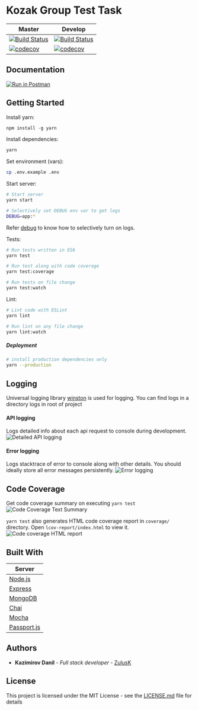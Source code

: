 # Kozak Group Test Task

| Master                                                                           | Develop                                                                       |
| -------------------------------------------------------------------------------- | ----------------------------------------------------------------------------- |
| [![Build Status][travis-master]](https://travis-ci.org/ZulusK/kozakGroupTest-be) | [![Build Status][travis-dev]](https://travis-ci.org/ZulusK/kozakGroupTest-be) |
| [![codecov][codecov-master]](https://codecov.io/gh/ZulusK/kozakGroupTest-be)     | [![codecov][codecov-dev]](https://codecov.io/gh/ZulusK/kozakGroupTest-be)     |

## Documentation

[![Run in Postman](https://run.pstmn.io/button.svg)](https://app.getpostman.com/run-collection/9fdbbb16b4493c7db5e9)

## Getting Started

Install yarn:

```js
npm install -g yarn
```

Install dependencies:

```sh
yarn
```

Set environment (vars):

```sh
cp .env.example .env
```

Start server:

```sh
# Start server
yarn start

# Selectively set DEBUG env var to get logs
DEBUG=app:*
```

Refer [debug](https://www.npmjs.com/package/debug) to know how to selectively turn on logs.

Tests:

```sh
# Run tests written in ES6
yarn test

# Run test along with code coverage
yarn test:coverage

# Run tests on file change
yarn test:watch
```

Lint:

```sh
# Lint code with ESLint
yarn lint

# Run lint on any file change
yarn lint:watch
```

##### Deployment

```sh
# install production dependencies only
yarn --production
```

## Logging

Universal logging library [winston](https://www.npmjs.com/package/winston) is used for logging. You can find logs in a directory logs in root of project

#### API logging

Logs detailed info about each api request to console during development.
![Detailed API logging](https://cloud.githubusercontent.com/assets/4172932/12563354/f0a4b558-c3cf-11e5-9d8c-66f7ca323eac.JPG)

#### Error logging

Logs stacktrace of error to console along with other details. You should ideally store all error messages persistently.
![Error logging](https://cloud.githubusercontent.com/assets/4172932/12563361/fb9ef108-c3cf-11e5-9a58-3c5c4936ae3e.JPG)

## Code Coverage

Get code coverage summary on executing `yarn test`
![Code Coverage Text Summary](https://cloud.githubusercontent.com/assets/4172932/12827832/a0531e70-cba7-11e5-9b7c-9e7f833d8f9f.JPG)

`yarn test` also generates HTML code coverage report in `coverage/` directory. Open `lcov-report/index.html` to view it.
![Code coverage HTML report](https://cloud.githubusercontent.com/assets/4172932/12625331/571a48fe-c559-11e5-8aa0-f9aacfb8c1cb.jpg)

## Built With

| Server                                    |
| ----------------------------------------- |
| [Node.js](https://nodejs.org/)            |
| [Express](http://expressjs.com)           |
| [MongoDB](https://www.mongodb.com/)       |
| [Chai](http://chaijs.com)                 |
| [Mocha](https://mochajs.org)              |
| [Passport.js](http://www.passportjs.org/) |

## Authors

- **Kazimirov Danil** - _Full stack developer_ - [ZulusK](https://github.com/ZulusK)

## License

This project is licensed under the MIT License - see the [LICENSE.md](LICENSE.md) file for details

[codecov-dev]: https://codecov.io/gh/ZulusK/kozakGroupTest-be/branch/dev/graph/badge.svg "Code coverage develop"
[codecov-master]: https://codecov.io/gh/ZulusK/kozakGroupTest-be/branch/master/graph/badge.svg "Code coverage master"
[travis-dev]: https://travis-ci.org/ZulusK/kozakGroupTest-be.svg?branch=develop "Travis CI build status on develop"
[travis-master]: https://travis-ci.org/ZulusK/kozakGroupTest-be.svg?branch=master "Travis CI build status on master"

